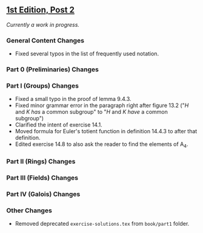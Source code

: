 ## [1st Edition, Post 2](https://github.com/PhotonicGluon/Abstract-Algebra-Book/compare/v1-post.1...v1-post.2)

*Currently a work in progress.*

### General Content Changes
- Fixed several typos in the list of frequently used notation.

### Part 0 (Preliminaries) Changes

### Part I (Groups) Changes
- Fixed a small typo in the proof of lemma 9.4.3.
- Fixed minor grammar error in the paragraph right after figure 13.2 ("$H$ and $K$ *has* a common subgroup" to "$H$ and $K$ *have* a common subgroup")
- Clarified the intent of exercise 14.1.
- Moved formula for Euler's totient function in definition 14.4.3 to after that definition.
- Edited exercise 14.8 to also ask the reader to find the elements of $\mathrm{A}_4$.

### Part II (Rings) Changes

### Part III (Fields) Changes

### Part IV (Galois) Changes

### Other Changes
- Removed deprecated `exercise-solutions.tex` from `book/part1` folder.
